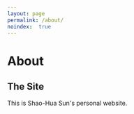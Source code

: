 ```yaml
---
layout: page
permalink: /about/
noindex:  true
---
```


<h1 class="lg-heading text-center">About</h1>

## The Site

This is Shao-Hua Sun's personal website.
